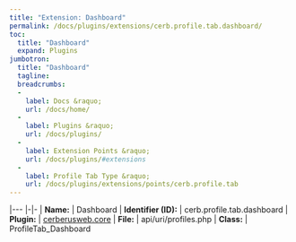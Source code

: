```yaml
---
title: "Extension: Dashboard"
permalink: /docs/plugins/extensions/cerb.profile.tab.dashboard/
toc:
  title: "Dashboard"
  expand: Plugins
jumbotron:
  title: "Dashboard"
  tagline: 
  breadcrumbs:
  -
    label: Docs &raquo;
    url: /docs/home/
  -
    label: Plugins &raquo;
    url: /docs/plugins/
  -
    label: Extension Points &raquo;
    url: /docs/plugins/#extensions
  -
    label: Profile Tab Type &raquo;
    url: /docs/plugins/extensions/points/cerb.profile.tab
---
```


|---
|-|-
| **Name:** | Dashboard
| **Identifier (ID):** | cerb.profile.tab.dashboard
| **Plugin:** | [cerberusweb.core](/docs/plugins/cerberusweb.core/)
| **File:** | api/uri/profiles.php
| **Class:** | ProfileTab_Dashboard

